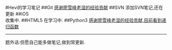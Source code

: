 #Hevi的学习笔记
##Git
[感谢廖雪峰老湿的经验贡献](http://www.liaoxuefeng.com/wiki/0013739516305929606dd18361248578c67b8067c8c017b000)
##SVN
添加SVN笔记,还在更新
##iOS  
收集中.
##HTML5
在学习中.
##Python3
[感谢廖雪峰老湿的经验贡献,目前看到递归函数](http://www.liaoxuefeng.com/wiki/0014316089557264a6b348958f449949df42a6d3a2e542c000/001431756044276a15558a759ec43de8e30eb0ed169fb11000)


---
题外话:但愿自己能多做笔记,做到常更新.
